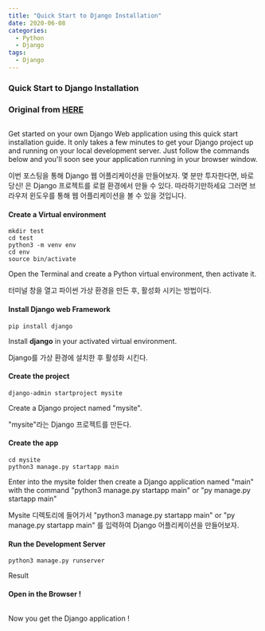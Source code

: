 ```yaml
---
title: "Quick Start to Django Installation"
date: 2020-06-08
categories:
  - Python
  - Django
tags:
  - Django
---
```



### Quick Start to Django Installation
### Original from [HERE](https://levelup.gitconnected.com/quick-start-to-django-installation-289a18d553f2)

<img src="{{ bradykim7.github.io }}/assets/images/2020/06/p3.jpg" alt="">

Get started on your own Django Web application using this quick start installation guide. It only takes a few minutes to 
get your Django project up and running on your local development server. Just follow the commands below and you'll soon 
see  your application running in your browser window.

이번 포스팅을 통해 Django 웹 어플리케이션을 만들어보자. 몇 분만 투자한다면, 바로 당신! 은 Django 프로젝트를 로컬 환경에서 만들 수 있다. 따라하기만하세요 그러면 
브라우저 윈도우를 통해 웹 어플리케이션을 볼 수 있을 것입니다.


#### Create a Virtual environment

```shell script
mkdir test
cd test
python3 -m venv env
cd env
source bin/activate
```

Open the Terminal and create a Python virtual environment, then activate it.

터미널 창을 열고 파이썬 가상 환경을 만든 후, 활성화 시키는 방법이다.


#### Install Django web Framework

```shell script
pip install django
```
Install **django** in your activated virtual environment.

Django를 가상 환경에 설치한 후 활성화 시킨다.


#### Create the project

```shell script
django-admin startproject mysite
```

Create a Django project named "mysite".

"mysite"라는 Django 프로젝트를 만든다.


#### Create the app

```shell script
cd mysite
python3 manage.py startapp main
```

Enter into the mysite folder then create a Django application named "main" with 
the command "python3 manage.py startapp main" or "py manage.py startapp main"

Mysite 디렉토리에 들어가서 "python3 manage.py startapp main" or "py manage.py startapp main" 를 입력하여
Django 어플리케이션을 만들어보자.

#### Run the Development Server

```shell script
python3 manage.py runserver
```
Result
<img src="{{ bradykim7.github.io }}/assets/images/2020/06/p4.jpg" alt="">


#### Open in the Browser ! 

<img src="{{ bradykim7.github.io }}/assets/images/2020/06/p3.jpg" alt="">

Now you get the Django application ! 
